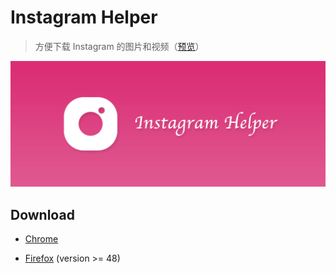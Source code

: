 # Instagram Helper

> 方便下载 Instagram 的图片和视频（[预览](screenshots)）

![screenshot](screenshots/screenshot.png)


## Download

+ [Chrome](https://chrome.google.com/webstore/detail/instagram-helper/albdnahmanonkmhoamgfjbjgbjabbiid)

+ [Firefox](https://addons.mozilla.org/zh-CN/firefox/addon/instagram-helper) (version >= 48)
